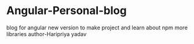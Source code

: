 # Angular-Personal-blog
blog for angular new version to make project and learn about npm more libraries
author-Haripriya yadav
